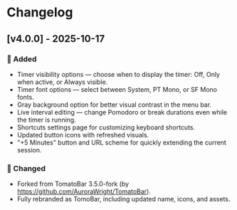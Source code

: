 # Changelog

## [v4.0.0] - 2025-10-17

### 🚀 Added
- Timer visibility options — choose when to display the timer: Off, Only when active, or Always visible.
- Timer font options — select between System, PT Mono, or SF Mono fonts.
- Gray background option for better visual contrast in the menu bar.
- Live interval editing — change Pomodoro or break durations even while the timer is running.
- Shortcuts settings page for customizing keyboard shortcuts.
- Updated button icons with refreshed visuals.
- "+5 Minutes" button and URL scheme for quickly extending the current session.

### 🔧 Changed
- Forked from TomatoBar 3.5.0-fork (by https://github.com/AuroraWright/TomatoBar).
- Fully rebranded as TomoBar, including updated name, icons, and assets.